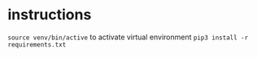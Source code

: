 # instructions

`source venv/bin/active` to activate virtual environment
`pip3 install -r requirements.txt` 
